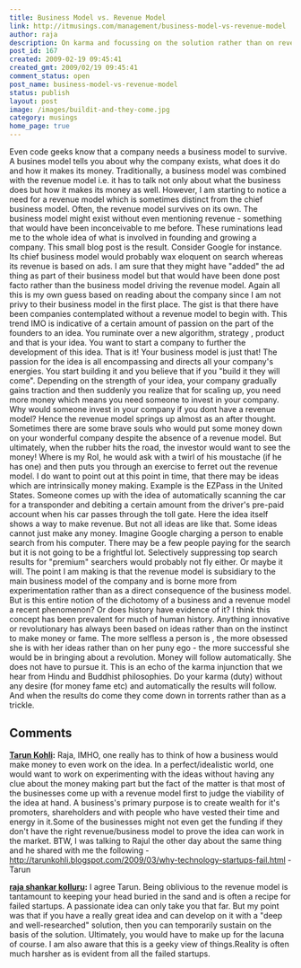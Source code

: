 ```yaml
---
title: Business Model vs. Revenue Model
link: http://itmusings.com/management/business-model-vs-revenue-model
author: raja
description: On karma and focussing on the solution rather than on revenue
post_id: 167
created: 2009-02-19 09:45:41
created_gmt: 2009/02/19 09:45:41
comment_status: open
post_name: business-model-vs-revenue-model
status: publish
layout: post
image: /images/buildit-and-they-come.jpg
category: musings
home_page: true
---
```


Even code geeks know that a company needs a business model to survive. A busines model tells you about why the company exists, what does it do and how it makes its money. Traditionally, a business model was combined with the revenue model i.e. it has to talk not only about what the business does but how it makes its money as well. However, I am starting to notice a need for a revenue model which is sometimes distinct from the chief business model. Often, the revenue model survives on its own. The business model might exist without even mentioning revenue - something that would have been inconceivable to me before. These ruminations lead me to the whole idea of what is involved in founding and growing a company. This small blog post is the result.  Consider Google for instance. Its chief business model would probably wax eloquent on search whereas its revenue is based on ads. I am sure that they might have "added" the ad thing as part of their business model but that would have been done post facto rather than the business model driving the revenue model. Again all this is my own guess based on reading about the company since I am not privy to their business model in the first place. The gist is that there have been companies contemplated without a revenue model to begin with.  This trend IMO is indicative of a certain amount of passion on the part of the founders to an idea. You ruminate over a new algorithm, strategy , product and that is your idea. You want to start a company to further the development of this idea. That is it! Your business model is just that! The passion for the idea is all encompassing and directs all your company's energies. You start building it and you believe that if you "build it they will come". Depending on the strength of your idea, your company gradually gains traction and then suddenly you realize that for scaling up, you need more money which means you need someone to invest in your company. Why would someone invest in your company if you dont have a revenue model? Hence the revenue model springs up almost as an after thought. Sometimes there are some brave souls who would put some money down on your wonderful company despite the absence of a revenue model. But ultimately, when the rubber hits the road, the investor would want to see the money! Where is my RoI, he would ask with a twirl of his moustache (if he has one) and then puts you through an exercise to ferret out the revenue model. I do want to point out at this point in time, that there may be ideas which are intrinsically money making. Example is the EZPass in the United States. Someone comes up with the idea of automatically scanning the car for a transponder and debiting a certain amount from the driver's pre-paid account when his car passes through the toll gate. Here the idea itself shows a way to make revenue. But not all ideas are like that. Some ideas cannot just make any money. Imagine Google charging a person to enable search from his computer. There may be a few people paying for the search but it is not going to be a frightful lot. Selectively suppressing top search results for "premium" searchers would probably not fly either. Or maybe it will. The point I am making is that the revenue model is subsidiary to the main business model of the company and is borne more from experimentation rather than as a direct consequence of the business model. But is this entire notion of the dichotomy of a business and a revenue model a recent phenomenon? Or does history have evidence of it? I think this concept has been prevalent for much of human history. Anything innovative or revolutionary has always been based on ideas rather than on the instinct to make money or fame. The more selfless a person is , the more obsessed she is with her ideas rather than on her puny ego - the more successful she would be in bringing about a revolution. Money will follow automatically. She does not have to pursue it. This is an echo of the karma injunction that we hear from Hindu and Buddhist philosophies. Do your karma (duty) without any desire (for money fame etc) and automatically the results will follow. And when the results do come they come down in torrents rather than as a trickle.

## Comments

**[Tarun Kohli](#1554 "2009-03-09 09:30:17"):** Raja, IMHO, one really has to think of how a business would make money to even work on the idea. In a perfect/idealistic world, one would want to work on experimenting with the ideas without having any clue about the money making part but the fact of the matter is that most of the businesses come up with a revenue model first to judge the viability of the idea at hand. A business's primary purpose is to create wealth for it's promoters, shareholders and with people who have vested their time and energy in it.Some of the businesses might not even get the funding if they don't have the right revenue/business model to prove the idea can work in the market. BTW, I was talking to Rajul the other day about the same thing and he shared with me the following - http://tarunkohli.blogspot.com/2009/03/why-technology-startups-fail.html -Tarun

**[raja shankar kolluru](#1555 "2009-03-10 03:33:00"):** I agree Tarun. Being oblivious to the revenue model is tantamount to keeping your head buried in the sand and is often a recipe for failed startups. A passionate idea can only take you that far. But my point was that if you have a really great idea and can develop on it with a "deep and well-researched" solution, then you can temporarily sustain on the basis of the solution. Ultimately, you would have to make up for the lacuna of course. I am also aware that this is a geeky view of things.Reality is often much harsher as is evident from all the failed startups.

